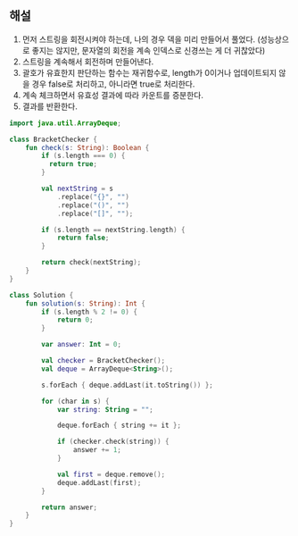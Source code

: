 ## 해설

1. 먼저 스트링을 회전시켜야 하는데, 나의 경우 덱을 미리 만들어서 풀었다. (성능상으로 좋지는 않지만, 문자열의 회전을 계속 인덱스로 신경쓰는 게 더 귀찮았다)
2. 스트링을 계속해서 회전하며 만들어낸다.
3. 괄호가 유효한지 판단하는 함수는 재귀함수로, length가 0이거나 업데이트되지 않을 경우 false로 처리하고, 아니라면 true로 처리한다.
4. 계속 체크하면서 유효성 결과에 따라 카운트를 증분한다.
5. 결과를 반환한다.

```kt
import java.util.ArrayDeque;

class BracketChecker {
    fun check(s: String): Boolean {
        if (s.length === 0) {
          return true;
        }

        val nextString = s
            .replace("{}", "")
            .replace("()", "")
            .replace("[]", "");

        if (s.length == nextString.length) {
            return false;
        }

        return check(nextString);
    }
}

class Solution {
    fun solution(s: String): Int {
        if (s.length % 2 != 0) {
            return 0;
        }

        var answer: Int = 0;

        val checker = BracketChecker();
        val deque = ArrayDeque<String>();

        s.forEach { deque.addLast(it.toString()) };

        for (char in s) {
            var string: String = "";

            deque.forEach { string += it };

            if (checker.check(string)) {
                answer += 1;
            }

            val first = deque.remove();
            deque.addLast(first);
        }

        return answer;
    }
}
```
